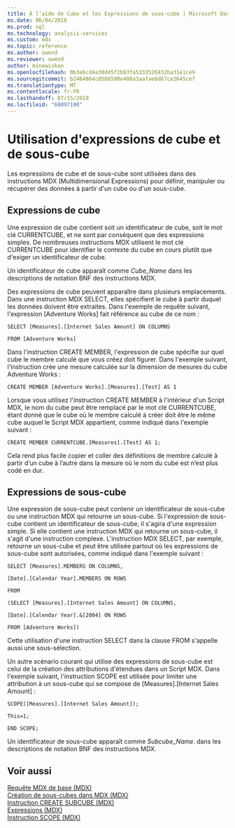 ```yaml
---
title: À l’aide de Cube et les Expressions de sous-cube | Microsoft Docs
ms.date: 06/04/2018
ms.prod: sql
ms.technology: analysis-services
ms.custom: mdx
ms.topic: reference
ms.author: owend
ms.reviewer: owend
author: minewiskan
ms.openlocfilehash: 0b3e6cd4a38d45f2b63fa5333526832ba31e1ce9
ms.sourcegitcommit: b2464064c0566590e486a3aafae6d67ce2645cef
ms.translationtype: MT
ms.contentlocale: fr-FR
ms.lasthandoff: 07/15/2019
ms.locfileid: "68097190"
---
```

# <a name="using-cube-and-subcube-expressions"></a>Utilisation d'expressions de cube et de sous-cube


  Les expressions de cube et de sous-cube sont utilisées dans des instructions MDX (Multidimensional Expressions) pour définir, manipuler ou récupérer des données à partir d'un cube ou d'un sous-cube.  
  
## <a name="cube-expressions"></a>Expressions de cube  
 Une expression de cube contient soit un identificateur de cube, soit le mot clé CURRENTCUBE, et ne sont par conséquent que des expressions simples. De nombreuses instructions MDX utilisent le mot clé CURRENTCUBE pour identifier le contexte du cube en cours plutôt que d'exiger un identificateur de cube.  
  
 Un identificateur de cube apparaît comme *Cube_Name* dans les descriptions de notation BNF des instructions MDX.  
  
 Des expressions de cube peuvent apparaître dans plusieurs emplacements. Dans une instruction MDX SELECT, elles spécifient le cube à partir duquel les données doivent être extraites. Dans l'exemple de requête suivant, l'expression [Adventure Works] fait référence au cube de ce nom :  
  
 `SELECT [Measures].[Internet Sales Amount] ON COLUMNS`  
  
 `FROM [Adventure Works]`  
  
 Dans l'instruction CREATE MEMBER, l'expression de cube spécifie sur quel cube le membre calculé que vous créez doit figurer. Dans l'exemple suivant, l'instruction crée une mesure calculée sur la dimension de mesures du cube Adventure Works :  
  
 `CREATE MEMBER [Adventure Works].[Measures].[Test] AS 1`  
  
 Lorsque vous utilisez l'instruction CREATE MEMBER à l'intérieur d'un Script MDX, le nom du cube peut être remplacé par le mot clé CURRENTCUBE, étant donné que le cube où le membre calculé à créer doit être le même cube auquel le Script MDX appartient, comme indiqué dans l'exemple suivant :  
  
 `CREATE MEMBER CURRENTCUBE.[Measures].[Test] AS 1;`  
  
 Cela rend plus facile copier et coller des définitions de membre calculé à partir d’un cube à l’autre dans la mesure où le nom du cube est n’est plus codé en dur.  
  
## <a name="subcube-expressions"></a>Expressions de sous-cube  
 Une expression de sous-cube peut contenir un identificateur de sous-cube ou une instruction MDX qui retourne un sous-cube. Si l'expression de sous-cube contient un identificateur de sous-cube, il s'agira d'une expression simple. Si elle contient une instruction MDX qui retourne un sous-cube, il s'agit d'une instruction complexe. L'instruction MDX SELECT, par exemple, retourne un sous-cube et peut être utilisée partout où les expressions de sous-cube sont autorisées, comme indiqué dans l'exemple suivant :  
  
 `SELECT [Measures].MEMBERS ON COLUMNS,`  
  
 `[Date].[Calendar Year].MEMBERS ON ROWS`  
  
 `FROM`  
  
 `(SELECT [Measures].[Internet Sales Amount] ON COLUMNS,`  
  
 `[Date].[Calendar Year].&[2004] ON ROWS`  
  
 `FROM [Adventure Works])`  
  
 Cette utilisation d'une instruction SELECT dans la clause FROM s'appelle aussi une sous-sélection.  
  
 Un autre scénario courant qui utilise des expressions de sous-cube est celui de la création des attributions d'étendues dans un Script MDX. Dans l'exemple suivant, l'instruction SCOPE est utilisée pour limiter une attribution à un sous-cube qui se compose de [Measures].[Internet Sales Amount] :  
  
 `SCOPE([Measures].[Internet Sales Amount]);`  
  
 `This=1;`  
  
 `END SCOPE;`  
  
 Un identificateur de sous-cube apparaît comme *Subcube_Name*. dans les descriptions de notation BNF des instructions MDX.  
  
## <a name="see-also"></a>Voir aussi  
 [Requête MDX de base &#40;MDX&#41;](../analysis-services/multidimensional-models/mdx/mdx-query-the-basic-query.md)   
 [Création de sous-cubes dans MDX &#40;MDX&#41;](../analysis-services/multidimensional-models/mdx/building-subcubes-in-mdx-mdx.md)   
 [Instruction CREATE SUBCUBE &#40;MDX&#41;](../mdx/mdx-data-definition-create-subcube.md)   
 [Expressions &#40;MDX&#41;](../mdx/expressions-mdx.md)   
 [Instruction SCOPE &#40;MDX&#41;](../mdx/mdx-scripting-scope.md)  
  
  
